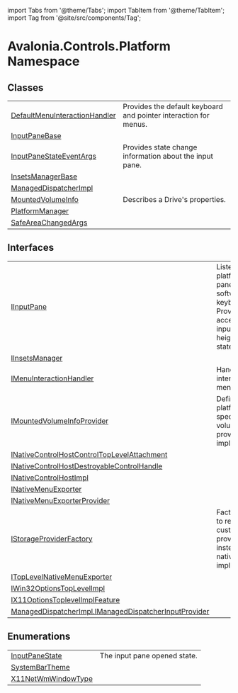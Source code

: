 import Tabs from '@theme/Tabs'; 
import TabItem from '@theme/TabItem'; 
import Tag from '@site/src/components/Tag'; 

# Avalonia.Controls.Platform Namespace






## Classes
<table>
<tr>
<td><a href="T_Avalonia_Controls_Platform_DefaultMenuInteractionHandler">DefaultMenuInteractionHandler</a></td>
<td>Provides the default keyboard and pointer interaction for menus.</td>
</tr>
<tr>
<td><a href="T_Avalonia_Controls_Platform_InputPaneBase">InputPaneBase</a></td>
<td> </td>
</tr>
<tr>
<td><a href="T_Avalonia_Controls_Platform_InputPaneStateEventArgs">InputPaneStateEventArgs</a></td>
<td>Provides state change information about the input pane.</td>
</tr>
<tr>
<td><a href="T_Avalonia_Controls_Platform_InsetsManagerBase">InsetsManagerBase</a></td>
<td> </td>
</tr>
<tr>
<td><a href="T_Avalonia_Controls_Platform_ManagedDispatcherImpl">ManagedDispatcherImpl</a></td>
<td> </td>
</tr>
<tr>
<td><a href="T_Avalonia_Controls_Platform_MountedVolumeInfo">MountedVolumeInfo</a></td>
<td>Describes a Drive's properties.</td>
</tr>
<tr>
<td><a href="T_Avalonia_Controls_Platform_PlatformManager">PlatformManager</a></td>
<td> </td>
</tr>
<tr>
<td><a href="T_Avalonia_Controls_Platform_SafeAreaChangedArgs">SafeAreaChangedArgs</a></td>
<td> </td>
</tr>
</table>

## Interfaces
<table>
<tr>
<td><a href="T_Avalonia_Controls_Platform_IInputPane">IInputPane</a></td>
<td>Listener for the platform's input pane(eg, software keyboard). Provides access to the input pane height and state.</td>
</tr>
<tr>
<td><a href="T_Avalonia_Controls_Platform_IInsetsManager">IInsetsManager</a></td>
<td> </td>
</tr>
<tr>
<td><a href="T_Avalonia_Controls_Platform_IMenuInteractionHandler">IMenuInteractionHandler</a></td>
<td>Handles user interaction for menus.</td>
</tr>
<tr>
<td><a href="T_Avalonia_Controls_Platform_IMountedVolumeInfoProvider">IMountedVolumeInfoProvider</a></td>
<td>Defines a platform-specific mount volumes info provider implementation.</td>
</tr>
<tr>
<td><a href="T_Avalonia_Controls_Platform_INativeControlHostControlTopLevelAttachment">INativeControlHostControlTopLevelAttachment</a></td>
<td> </td>
</tr>
<tr>
<td><a href="T_Avalonia_Controls_Platform_INativeControlHostDestroyableControlHandle">INativeControlHostDestroyableControlHandle</a></td>
<td> </td>
</tr>
<tr>
<td><a href="T_Avalonia_Controls_Platform_INativeControlHostImpl">INativeControlHostImpl</a></td>
<td> </td>
</tr>
<tr>
<td><a href="T_Avalonia_Controls_Platform_INativeMenuExporter">INativeMenuExporter</a></td>
<td> </td>
</tr>
<tr>
<td><a href="T_Avalonia_Controls_Platform_INativeMenuExporterProvider">INativeMenuExporterProvider</a></td>
<td> </td>
</tr>
<tr>
<td><a href="T_Avalonia_Controls_Platform_IStorageProviderFactory">IStorageProviderFactory</a></td>
<td>Factory allows to register custom storage provider instead of native implementation.</td>
</tr>
<tr>
<td><a href="T_Avalonia_Controls_Platform_ITopLevelNativeMenuExporter">ITopLevelNativeMenuExporter</a></td>
<td> </td>
</tr>
<tr>
<td><a href="T_Avalonia_Controls_Platform_IWin32OptionsTopLevelImpl">IWin32OptionsTopLevelImpl</a></td>
<td> </td>
</tr>
<tr>
<td><a href="T_Avalonia_Controls_Platform_IX11OptionsToplevelImplFeature">IX11OptionsToplevelImplFeature</a></td>
<td> </td>
</tr>
<tr>
<td><a href="T_Avalonia_Controls_Platform_ManagedDispatcherImpl_IManagedDispatcherInputProvider">ManagedDispatcherImpl.IManagedDispatcherInputProvider</a></td>
<td> </td>
</tr>
</table>

## Enumerations
<table>
<tr>
<td><a href="T_Avalonia_Controls_Platform_InputPaneState">InputPaneState</a></td>
<td>The input pane opened state.</td>
</tr>
<tr>
<td><a href="T_Avalonia_Controls_Platform_SystemBarTheme">SystemBarTheme</a></td>
<td> </td>
</tr>
<tr>
<td><a href="T_Avalonia_Controls_Platform_X11NetWmWindowType">X11NetWmWindowType</a></td>
<td> </td>
</tr>
</table>
